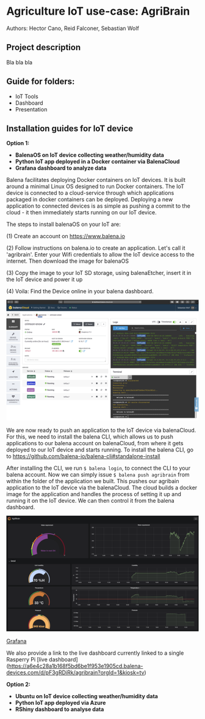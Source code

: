# Agriculture IoT use-case: AgriBrain

Authors: Hector Cano, Reid Falconer, Sebastian Wolf

## Project description

Bla bla bla

## Guide for folders:

- IoT Tools
- Dashboard
- Presentation

## Installation guides for IoT device

**Option 1:**
- **BalenaOS on IoT device collecting weather/humidity data**
- **Python IoT app deployed in a Docker container via BalenaCloud**
- **Grafana dashboard to analyze data**

Balena facilitates deploying Docker containers on IoT devices. It is built around a minimal Linux OS designed to run Docker containers. The IoT device is connected to a cloud-service through which applications packaged in docker containers can be deployed. Deploying a new application to connected devices is as simple as pushing a commit to the cloud - it then immediately starts running on our IoT device.

The steps to install balenaOS on your IoT are:

(1) Create an account on https://www.balena.io

(2) Follow instructions on balena.io to create an application. Let's call it 'agribrain'. Enter your Wifi credentials to allow the IoT device access to the internet. Then download the image for balenaOS

(3) Copy the image to your IoT SD storage, using balenaEtcher, insert it in the IoT device and power it up

(4) Voila: Find the Device online in your balena dashboard.

![](IoT_Tools/images/IoT-device-management.png?)

We are now ready to push an application to the IoT device via balenaCloud. For this, we need to install the balena CLI, which allows us to push applications to our balena account on balenaCloud, from where it gets deployed to our IoT device and starts running. To install the balena CLI, go to https://github.com/balena-io/balena-cli#standalone-install

After installing the CLI, we run ```$ balena login```, to connect the CLI to your balena account. Now we can simply issue ```$ balena push agribrain``` from within the folder of the application we built. This pushes our agribain application to the IoT device via the balenaCloud. The cloud builds a docker image for the application and handles the process of setting it up and running it on the IoT device. We can then control it from the balena dashboard.

![](IoT_Tools/images/AgriBrain-Dashboard.png?)


[Grafana](https://github.com/grafana/grafana)


We also provide a link to the live dashboard currently linked to a single Rasperry Pi [live dashboard] (https://a6e4c28a1b168f5bd6be1f953e1905cd.balena-devices.com/d/pF3gRDiRk/agribrain?orgId=1&kiosk=tv)


**Option 2:**
- **Ubuntu on IoT device collecting weather/humidity data**
- **Python IoT app deployed via Azure**
- **RShiny dashboard to analyse data**
